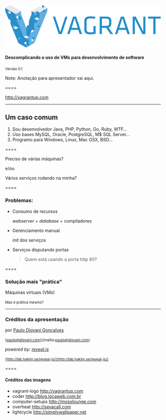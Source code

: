 ![vagrant-logo](img/vagrant-logo.png) <!-- .element: class="no-border" -->

#### Descomplicando o uso de VMs para desenvolvimento de software

<small>Versão 0.1</small>

Note:
Anotação para apresentador vai aqui.

====

http://vagrantup.com

----
<!-- .slide: data-background="img/coder-trans.png" -->

## Um caso comum

1. Sou desenvolvedor Java, PHP, Python, Go, Ruby, WTF...
2. Uso bases MySQL, Oracle, PostgreSQL, M$ SQL Server...
3. Programo para Windows, Linux, Mac OSX, BSD...

====
<!-- .slide: data-background="img/computer-setups-trans.png" -->

Preciso de várias máquinas?

e/ou

Vários serviços rodando na minha?

====
<!-- .slide: data-background="img/overheat-trans.png" -->

### Problemas:

* Consumo de recursos
  
  _webserver_ + _database_ + compiladores
* Gerenciamento manual
  
  _init_ dos serviços
* Serviços disputando portas
  
  > Quem está usando a porta http 80?

====
<!-- .slide: data-background="img/lightcycle-trans.png" -->

### Solução mais "prática"

Máquinas virtuais (VMs)

<small>Mas é prática mesmo?</small> <!-- .element: class="fragment" data-fragment="1" -->

----

### Créditos da apresentação

por [Paulo Diovani Gonçalves](mailto:paulo@diovani.com)

<small>[paulo@diovani.com]((mailto:paulo@diovani.com)</small>

_powered by: [reveal.js](http://lab.hakim.se/reveal-js/)_

<small>[http://lab.hakim.se/reveal-js/](http://lab.hakim.se/reveal-js/)</small>

====
<!-- .slide: class="image-credits" -->

#### Créditos das imagens

* vagrant-logo http://vagrantup.com
* coder http://blog.locaweb.com.br
* computer-setups http://mosslounge.com
* overheat http://sevacall.com
* lightcycle http://simplywallpaper.net